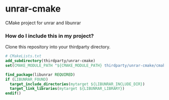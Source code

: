 # unrar-cmake
CMake project for unrar and libunrar

### How do I include this in my project?
Clone this repository into your thirdparty directory.

```cmake
# CMakeLists.txt
add_subdirectory(thirdparty/unrar-cmake)
set(CMAKE_MODULE_PATH "${CMAKE_MODULE_PATH} thirdparty/unrar-cmake/cmake/modules")

find_package(libunrar REQUIRED)
if (LIBUNRAR_FOUND)
  target_include_directories(mytarget ${LIBUNRAR_INCLUDE_DIR})
  target_link_libraries(mytarget ${LIBUNRAR_LIBRARY})
endif()
```
